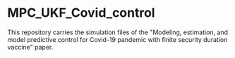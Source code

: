 # MPC_UKF_Covid_control
This repository carries the simulation files of the "Modeling, estimation, and model predictive control for Covid-19 pandemic with finite security duration vaccine" paper.
